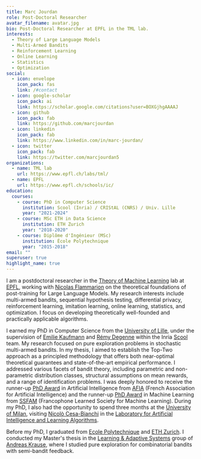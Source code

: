 ```yaml
---
title: Marc Jourdan
role: Post-Doctoral Researcher
avatar_filename: avatar.jpg
bio: Post-Doctoral Researcher at EPFL in the TML lab.
interests:
  - Theory of Large Language Models
  - Multi-Armed Bandits
  - Reinforcement Learning
  - Online Learning
  - Statistics
  - Optimization
social:
  - icon: envelope
    icon_pack: fas
    link: /#contact
  - icon: google-scholar
    icon_pack: ai
    link: https://scholar.google.com/citations?user=BOXGjhgAAAAJ
  - icon: github
    icon_pack: fab
    link: https://github.com/marcjourdan
  - icon: linkedin
    icon_pack: fab
    link: https://www.linkedin.com/in/marc-jourdan/
  - icon: twitter
    icon_pack: fab
    link: https://twitter.com/marcjourdan5
organizations:
  - name: TML lab
    url: https://www.epfl.ch/labs/tml/
  - name: EPFL
    url: https://www.epfl.ch/schools/ic/
education:
  courses:
    - course: PhD in Computer Science
      institution: Scool (Inria) / CRIStAL (CNRS) / Univ. Lille
      year: "2021-2024"
    - course: MSc ETH in Data Science
      institution: ETH Zurich
      year: "2018-2020"
    - course: Diplôme d'Ingénieur (MSc)
      institution: École Polytechnique
      year: "2015-2018"
email: ""
superuser: true
highlight_name: true
---
```

I am a postdoctoral researcher in the [Theory of Machine Learning](https://www.epfl.ch/labs/tml/) lab at [EPFL](https://www.epfl.ch/schools/ic/), working with [Nicolas Flammarion](https://people.epfl.ch/nicolas.flammarion) on the theoretical foundations of post-training for Large Language Models. My research interests include multi-armed bandits, sequential hypothesis testing, differential privacy, reinforcement learning, imitation learning, online learning, statistics, and optimization. I focus on developing theoretically well-founded and practically applicable algorithms.

I earned my PhD in Computer Science from the [University of Lille](https://www.univ-lille.fr/), under the supervision of [Emilie Kaufmann](https://emiliekaufmann.github.io/) and [Rémy Degenne](https://remydegenne.github.io/) within the Inria [Scool](https://team.inria.fr/scool/) team. My research focused on pure exploration problems in stochastic multi-armed bandits. In my thesis, I aimed to establish the Top-Two approach as a principled methodology that offers both near-optimal theoretical guarantees and state-of-the-art empirical performance. I addressed various facets of bandit theory, including parametric and non-parametric distribution classes, structural assumptions on mean rewards, and a range of identification problems. I was deeply honored to receive the runner-up [PhD Award](https://afia.asso.fr/le-prix-de-these-afia/) in Artificial Intelligence from [AFIA](https://afia.asso.fr/) (French Association for Artificial Intelligence) and the runner-up [PhD Award](http://ssfam.org/laureats-prix-de-these-ssfam-2/) in Machine Learning from [SSFAM](http://ssfam.org/) (Francophone Learned Society for Machine Learning). During my PhD, I also had the opportunity to spend three months at the [University of Milan](https://www.unimi.it/en), visiting [Nicolò Cesa-Bianchi](https://cesa-bianchi.di.unimi.it/) in the [Laboratory for Artificial Intelligence and Learning Algorithms](https://sites.google.com/view/lailaunimi).

Before my PhD, I graduated from [Ecole Polytechnique](https://www.polytechnique.edu/) and [ETH Zurich](https://inf.ethz.ch/). I conducted my Master's thesis in the [Learning & Adaptive Systems](https://las.inf.ethz.ch/) group of [Andreas Krause](https://las.inf.ethz.ch/krausea), where I studied pure exploration for combinatorial bandits with semi-bandit feedback.
